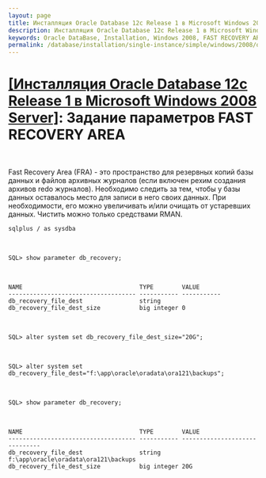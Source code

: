```yaml
---
layout: page
title: Инсталляция Oracle Database 12c Release 1 в Microsoft Windows 2008 Server - Задание параметров FAST RECOVERY AREA
description: Инсталляция Oracle Database 12c Release 1 в Microsoft Windows 2008 Server - Задание параметров FAST RECOVERY AREA
keywords: Oracle DataBase, Installation, Windows 2008, FAST RECOVERY AREA, FRA
permalink: /database/installation/single-instance/simple/windows/2008/oracle/12.1/oracle-setup-fast-recovery-area-params/
---
```


# <a href="/database/installation/single-instance/simple/windows/2008/oracle/12.1/">[Инсталляция Oracle Database 12c Release 1 в Microsoft Windows 2008 Server]</a>: Задание параметров FAST RECOVERY AREA

<br/>

Fast Recovery Area (FRA) - это пространство для резервных копий базы данных и файлов архивных журналов (если включен рехим создания архивов redo журналов). Необходимо следить за тем, чтобы у базы данных оставалось место для записи в него своих данных. При необходимости, его можно увеличивать и/или очищать от устаревших данных. Чистить можно только средствами RMAN.

    sqlplus / as sysdba

<br/>

    SQL> show parameter db_recovery;

<br/>

    NAME                                 TYPE        VALUE
    ------------------------------------ ----------- -----------
    db_recovery_file_dest                string
    db_recovery_file_dest_size           big integer 0

<br/>

    SQL> alter system set db_recovery_file_dest_size="20G";

<br/>

    SQL> alter system set db_recovery_file_dest="f:\app\oracle\oradata\ora121\backups";

<br/>

    SQL> show parameter db_recovery;

<br/>

    NAME                                 TYPE        VALUE
    ------------------------------------ ----------- ------------------------------
    db_recovery_file_dest                string      f:\app\oracle\oradata\ora121\backups
    db_recovery_file_dest_size           big integer 20G
